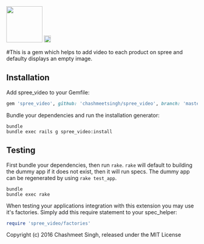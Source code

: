 <image src="https://img.shields.io/wercker/ci/wercker/docs.svg" width="95">
<a href="https://badge.fury.io/rb/spree_video"><img src="https://badge.fury.io/rb/spree_video.svg" alt="Gem Version" height="18"></a>

#This is a gem which helps to add video to each product on spree and defaulty displays an empty image.

Installation
------------

Add spree_video to your Gemfile:

```ruby
gem 'spree_video', github: 'chashmeetsingh/spree_video', branch: 'master'
```

Bundle your dependencies and run the installation generator:

```shell
bundle
bundle exec rails g spree_video:install
```

Testing
-------

First bundle your dependencies, then run `rake`. `rake` will default to building the dummy app if it does not exist, then it will run specs. The dummy app can be regenerated by using `rake test_app`.

```shell
bundle
bundle exec rake
```

When testing your applications integration with this extension you may use it's factories.
Simply add this require statement to your spec_helper:

```ruby
require 'spree_video/factories'
```

Copyright (c) 2016 Chashmeet Singh, released under the MIT License
